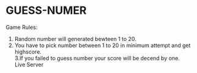 # GUESS-NUMER

Game Rules:
1. Random number will generated bewteen 1 to 20.<br>
2. You have to pick  number between 1 to 20 in minimum attempt and get highscore.<br>
3.If you failed to guess number your score will be decend by one.<br>
Live Server 
